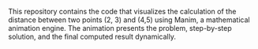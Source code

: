 This repository contains the code that visualizes the calculation of the distance between two points (2, 3) and (4,5) using Manim, a mathematical animation engine. The animation presents the problem, step-by-step solution, and the final computed result dynamically.